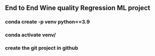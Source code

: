 ## End to End Wine quality Regression ML project
### conda create -p venv python==3.9
### conda activate venv/
### create the git project in github